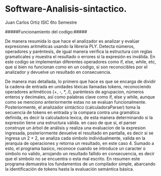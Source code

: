 # Software-Analisis-sintactico.

Juan Carlos Ortiz
ISIC
6to Semestre

#####Funcionamiento del codigo:#####

De manera resumida lo que hace el analizador es analizar y evalúar expresiones aritméticas usando la libreria PLY. Detecta números, operadores y paréntesis, de igual manera verifica la estructura con reglas gramaticales y muestra el resultado o errores si la expresión es inválida. En este codigo se implementan diferentes operadores como if, else, while, etc, que si bien no funcionan como en un codigo, si son reconocibles por el analizador y devuelve un resultado en consecuencia.

De manera mas detallada, lo primero que hace es que se encarga de dividir la cadena de entrada en unidades léxicas llamadas tokens, reconociendo operadores aritméticos (+, -, \*, /), paréntesis de agrupacion, números enteros y decimales, así como palabras clave como if, else y while, aunque como se menciono anteriormente estas no se evaluan funcionalmente. Posteriormente, el analizador sintáctico (calculadoraParser) toma la secuencia de tokens en entrada y la compara contra una gramática definida, es decir la calculadora lexica, de esta manera determinando si la expresión tiene una estructura válida. en caso de que si, el parser construye un árbol de análisis y realiza una evaluacion de la expresion ingresada, posteriormente devuelve el resultado en pantalla, es decir si se ingresa un 2 + 2, se analiza cada simbolo individualmente, valida en la jerarquia de operaciones y retorna un resultado, en este caso 4. Sumado a esto, el programa basico, reconoce cuando se introduce un caracter o simbolo no valido, arrojando un resultado fallido en consecuencia, es decir que el simbolo no se encuentra o esta mal escrito. En resumen este programa demuestra los fundamentos de un compilador simple, abarcando la identificación de tokens hasta la evaluación semántica básica.
